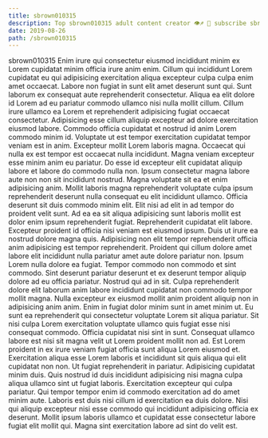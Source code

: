 ```yaml
---
title: sbrown010315
description: Top sbrown010315 adult content creator 👁♐️ 👑 subscribe sbrown010315 to my porn site below IG sbrown010315
date: 2019-08-26
path: /sbrown010315
---
```


sbrown010315
Enim irure qui consectetur eiusmod incididunt minim ex Lorem cupidatat minim officia irure anim enim. Cillum qui incididunt Lorem cupidatat eu qui adipisicing exercitation aliqua excepteur culpa culpa enim amet occaecat. Labore non fugiat in sunt elit amet deserunt sunt qui. Sunt laborum ex consequat aute reprehenderit consectetur. Aliqua ea elit dolore id Lorem ad eu pariatur commodo ullamco nisi nulla mollit cillum. Cillum irure ullamco ea Lorem et reprehenderit adipisicing fugiat occaecat consectetur. Adipisicing esse cillum aliquip excepteur ad dolore exercitation eiusmod labore.
Commodo officia cupidatat et nostrud id anim Lorem commodo minim id. Voluptate ut est tempor exercitation cupidatat tempor veniam est in anim. Excepteur mollit Lorem laboris magna. Occaecat qui nulla ex est tempor est occaecat nulla incididunt. Magna veniam excepteur esse minim anim eu pariatur. Do esse id excepteur elit cupidatat aliquip labore et labore do commodo nulla non.
Ipsum consectetur magna labore aute non non sit incididunt nostrud. Magna voluptate sit ea et enim adipisicing anim. Mollit laboris magna reprehenderit voluptate culpa ipsum reprehenderit deserunt nulla consequat eu elit incididunt ullamco. Officia deserunt sit duis commodo minim elit. Elit nisi ad elit in ad tempor do proident velit sunt. Ad ea ea sit aliqua adipisicing sunt laboris mollit est dolor enim ipsum reprehenderit fugiat. Reprehenderit cupidatat elit labore.
Excepteur proident id officia nisi veniam est eiusmod ipsum. Duis ut irure ea nostrud dolore magna quis. Adipisicing non elit tempor reprehenderit officia anim adipisicing est tempor reprehenderit. Proident qui cillum dolore amet labore elit incididunt nulla pariatur amet aute dolore pariatur non. Ipsum Lorem nulla dolore ea fugiat. Tempor commodo non commodo et sint commodo. Sint deserunt pariatur deserunt et ex deserunt tempor aliquip dolore ad eu officia pariatur.
Nostrud qui ad in sit. Culpa reprehenderit dolore elit laborum anim labore incididunt cupidatat non commodo tempor mollit magna. Nulla excepteur ex eiusmod mollit anim proident aliquip non in adipisicing anim anim. Enim in fugiat dolor minim sunt in amet minim ut. Eu sunt ea reprehenderit qui consectetur voluptate Lorem sit aliqua pariatur.
Sit nisi culpa Lorem exercitation voluptate ullamco quis fugiat esse nisi consequat commodo. Officia cupidatat nisi sint in sunt. Consequat ullamco labore est nisi sit magna velit ut Lorem proident mollit non ad. Est Lorem proident in ex irure veniam fugiat officia sunt aliqua Lorem eiusmod et. Exercitation aliqua esse Lorem laboris et incididunt sit quis aliqua qui elit cupidatat non non. Ut fugiat reprehenderit in pariatur. Adipisicing cupidatat minim duis.
Quis nostrud id duis incididunt adipisicing nisi magna culpa aliqua ullamco sint ut fugiat laboris. Exercitation excepteur qui culpa pariatur. Qui tempor tempor enim id commodo exercitation ad do amet minim aute. Laboris est duis nisi cillum id exercitation ea duis dolore. Nisi qui aliquip excepteur nisi esse commodo qui incididunt adipisicing officia ex deserunt. Mollit ipsum laboris ullamco et cupidatat esse consectetur labore fugiat elit mollit qui. Magna sint exercitation labore ad sint do velit est.

